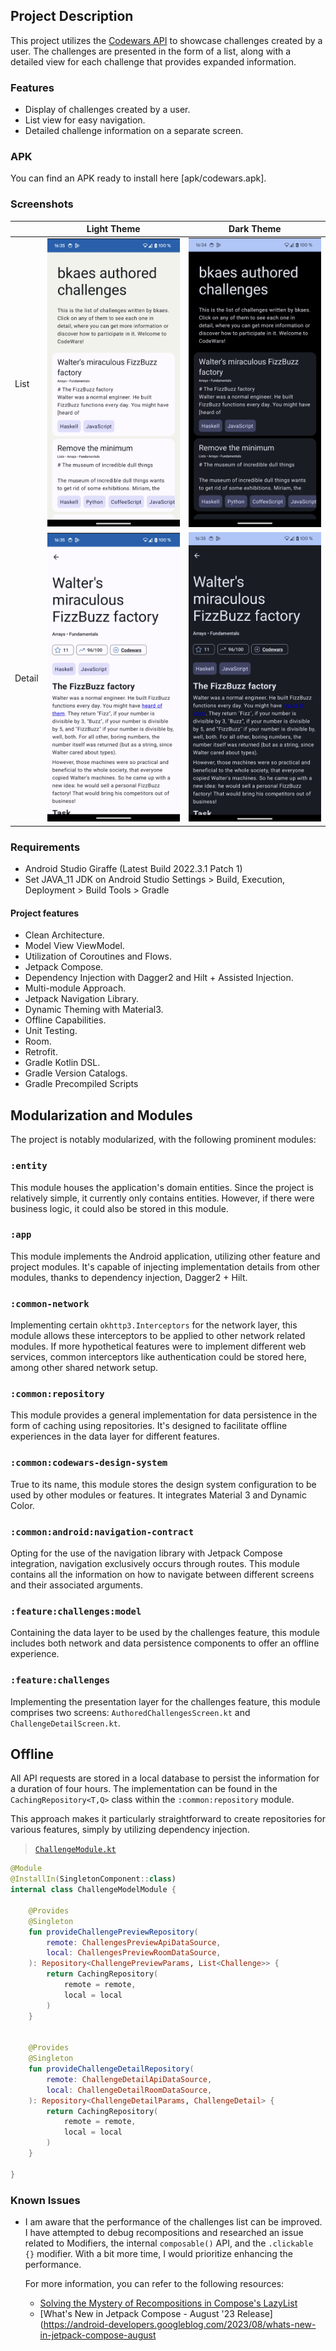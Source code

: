 ## Project Description

This project utilizes the [Codewars API](https://dev.codewars.com/#introduction) to showcase challenges created by a user. The challenges are presented in the form of a list, along with a detailed view for each challenge that provides expanded information.

### Features

- Display of challenges created by a user.
- List view for easy navigation.
- Detailed challenge information on a separate screen.

### APK

You can find an APK ready to install here [apk/codewars.apk].

### Screenshots

|           | Light Theme                                     | Dark Theme                                     |
|-----------|-------------------------------------------------|------------------------------------------------|
| List      | <img src="art/list-light.png" width="400"/>     | <img src="art/list-dark.png" width="400"/>     |
| Detail    | <img src="art/detail-light.png" width="400"/>   | <img src="art/detail-dark.png" width="400"/>   |

### Requirements

- Android Studio Giraffe (Latest Build 2022.3.1 Patch 1)
- Set JAVA_11 JDK on Android Studio Settings > Build, Execution, Deployment > Build Tools > Gradle 

#### Project features

- Clean Architecture.
- Model View ViewModel.
- Utilization of Coroutines and Flows.
- Jetpack Compose.
- Dependency Injection with Dagger2 and Hilt + Assisted Injection.
- Multi-module Approach.
- Jetpack Navigation Library.
- Dynamic Theming with Material3.
- Offline Capabilities.
- Unit Testing.
- Room.
- Retrofit.
- Gradle Kotlin DSL.
- Gradle Version Catalogs.
- Gradle Precompiled Scripts

## Modularization and Modules

The project is notably modularized, with the following prominent modules:

### `:entity`

This module houses the application's domain entities. Since the project is relatively simple, it currently only contains entities. However, if there were business logic, it could also be stored in this module.

### `:app`

This module implements the Android application, utilizing other feature and project modules. It's capable of injecting implementation details from other modules, thanks to dependency injection, Dagger2 + Hilt.

### `:common-network`

Implementing certain `okhttp3.Interceptors` for the network layer, this module allows these interceptors to be applied to other network related modules. If more hypothetical features were to implement different web services, common interceptors like authentication could be stored here, among other shared network setup.

### `:common:repository`

This module provides a general implementation for data persistence in the form of caching using repositories. It's designed to facilitate offline experiences in the data layer for different features.

### `:common:codewars-design-system`

True to its name, this module stores the design system configuration to be used by other modules or features. It integrates Material 3 and Dynamic Color.

### `:common:android:navigation-contract`

Opting for the use of the navigation library with Jetpack Compose integration, navigation exclusively occurs through routes. This module contains all the information on how to navigate between different screens and their associated arguments.

### `:feature:challenges:model`

Containing the data layer to be used by the challenges feature, this module includes both network and data persistence components to offer an offline experience.

### `:feature:challenges`

Implementing the presentation layer for the challenges feature, this module comprises two screens: `AuthoredChallengesScreen.kt` and `ChallengeDetailScreen.kt`.

## Offline

All API requests are stored in a local database to persist the information for a duration of four hours. The implementation can be found in the `CachingRepository<T,Q>` class within the `:common:repository` module.

This approach makes it particularly straightforward to create repositories for various features, simply by utilizing dependency injection.

> [`ChallengeModule.kt`](https://github.com/saulmm/codewars/blob/3efc3474655133fc950ba3f5a2af5d5739eb0e6f/feature/challenges/model/src/main/java/com/saulmm/feature/challenges/model/di/ChallengeModelModule.kt)
```kotlin
@Module
@InstallIn(SingletonComponent::class)
internal class ChallengeModelModule {

    @Provides
    @Singleton
    fun provideChallengePreviewRepository(
        remote: ChallengesPreviewApiDataSource,
        local: ChallengesPreviewRoomDataSource,
    ): Repository<ChallengePreviewParams, List<Challenge>> {
        return CachingRepository(
            remote = remote,
            local = local
        )
    }


    @Provides
    @Singleton
    fun provideChallengeDetailRepository(
        remote: ChallengeDetailApiDataSource,
        local: ChallengeDetailRoomDataSource,
    ): Repository<ChallengeDetailParams, ChallengeDetail> {
        return CachingRepository(
            remote = remote,
            local = local
        )
    }

}
```

### Known Issues

- I am aware that the performance of the challenges list can be improved. I have attempted to debug recompositions and researched an issue related to Modifiers, the internal `composable()` API, and the `.clickable {}` modifier. With a bit more time, I would prioritize enhancing the performance.

  For more information, you can refer to the following resources:

    - [Solving the Mystery of Recompositions in Compose's LazyList](https://blog.shreyaspatil.dev/solving-the-mystery-of-recompositions-in-composes-lazylist)
    - [What's New in Jetpack Compose - August '23 Release](https://android-developers.googleblog.com/2023/08/whats-new-in-jetpack-compose-august
